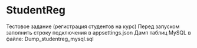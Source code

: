 # StudentReg
Тестовое задание (регистрация студентов на курс)
Перед запуском заполнить строку подключения в appsettings.json
Дамп таблиц MySQL в файле: Dump_studentreg_mysql.sql
